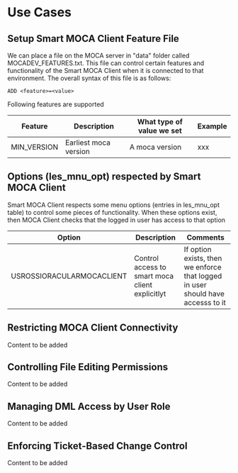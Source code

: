 # Use Cases

## Setup Smart MOCA Client Feature File
We can place a file on the MOCA server in "data" folder called MOCADEV_FEATURES.txt.  This file can control certain features and functionality of the Smart MOCA Client when it is connected to 
that environment.  The overall syntax of this file is as follows:
```
ADD <feature>=<value>
```
Following features are supported

| Feature                 | Description              | What type of value we set        | Example                                 |
|-------------------------|--------------------------|----------------------------------|-----------------------------------------|
| MIN_VERSION             | Earliest moca version    | A moca version                   | xxx                                     |

## Options (les_mnu_opt) respected by Smart MOCA Client
Smart MOCA Client respects some menu options (entries in les_mnu_opt table) to control some pieces of functionality.  When these options
exist, then MOCA Client checks that the logged in user has access to that option

| Option                     | Description                                        | Comments                                                                       |
|----------------------------|----------------------------------------------------|--------------------------------------------------------------------------------|
| USROSSIORACULARMOCACLIENT  | Control access to smart moca client explicitlyt    | If option exists, then we enforce that logged in user should have accesss to it|



## Restricting MOCA Client Connectivity
Content to be added

## Controlling File Editing Permissions
Content to be added

## Managing DML Access by User Role
Content to be added

## Enforcing Ticket-Based Change Control
Content to be added

